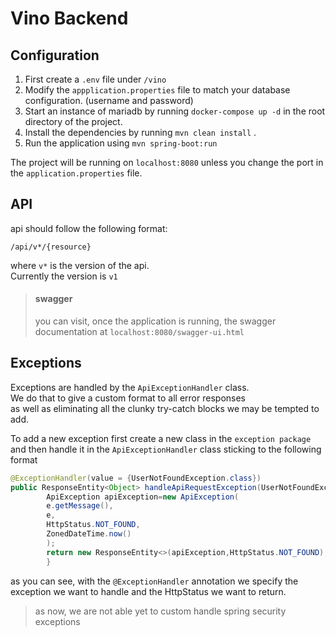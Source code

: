 # Vino Backend

## Configuration

1. First create a `.env` file under `/vino`
2. Modify the `appplication.properties` file to match your database configuration. (username and password)
3. Start an instance of mariadb by running `docker-compose up -d` in the root directory of the project.
4. Install the dependencies by running `mvn clean install` .
5. Run the application using `mvn spring-boot:run`

The project will be running on `localhost:8080` unless you change the port in the `application.properties` file.

## API

api should follow the following format:

`/api/v*/{resource}`

where `v*` is the version of the api.
<br>Currently the version is `v1`

> #### swagger
> you can visit, once the application is running, the swagger documentation at `localhost:8080/swagger-ui.html`

## Exceptions

Exceptions are handled by the `ApiExceptionHandler` class.
<br>We do that to give a custom format to all error responses
<br> as well as eliminating all the clunky try-catch blocks we may be tempted to add.

To add a new exception first create a new class in the `exception package` and then handle it in
the `ApiExceptionHandler` class sticking to the following
format

```java
@ExceptionHandler(value = {UserNotFoundException.class})
public ResponseEntity<Object> handleApiRequestException(UserNotFoundException e){
        ApiException apiException=new ApiException(
        e.getMessage(),
        e,
        HttpStatus.NOT_FOUND,
        ZonedDateTime.now()
        );
        return new ResponseEntity<>(apiException,HttpStatus.NOT_FOUND);
        }
```

as you can see, with the `@ExceptionHandler` annotation we specify the exception we want to handle and the HttpStatus we
want to return.

> as now, we are not able yet to custom handle spring security exceptions
